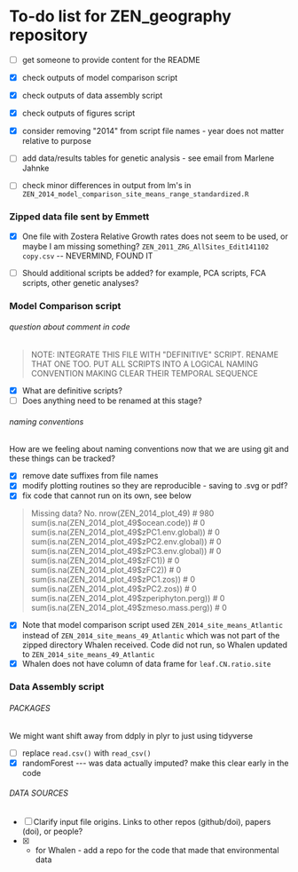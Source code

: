 # To-do list for ZEN_geography repository

- [ ] get someone to provide content for the README
- [X] check outputs of model comparison script
- [X] check outputs of data assembly script
- [X] check outputs of figures script
- [X] consider removing "2014" from script file names - year does not matter relative to purpose
- [ ] add data/results tables for genetic analysis - see email from Marlene Jahnke
- [ ] check minor differences in output from lm's in `ZEN_2014_model_comparison_site_means_range_standardized.R`


### Zipped data file sent by Emmett
- [X] One file with Zostera Relative Growth rates does not seem to be used, or maybe I am missing something?  `ZEN_2011_ZRG_AllSites_Edit141102 copy.csv` -- NEVERMIND, FOUND IT
- [ ] Should additional scripts be added? for example, PCA scripts, FCA scripts, other genetic analyses?



### Model Comparison script
###### question about comment in code
> NOTE: INTEGRATE THIS FILE WITH "DEFINITIVE" SCRIPT. RENAME THAT ONE TOO.
 PUT ALL SCRIPTS INTO A LOGICAL NAMING CONVENTION MAKING CLEAR THEIR TEMPORAL SEQUENCE

- [X] What are definitive scripts? 
- [ ] Does anything need to be renamed at this stage?
###### naming conventions
How are we feeling about naming conventions now that we are using git and these things can be tracked?
- [X] remove date suffixes from file names
- [X] modify plotting routines so they are reproducible - saving to .svg or pdf?
- [X] fix code that cannot run on its own, see below
> Missing data? No.
nrow(ZEN_2014_plot_49) # 980
sum(is.na(ZEN_2014_plot_49$ocean.code)) # 0
sum(is.na(ZEN_2014_plot_49$zPC1.env.global)) # 0
sum(is.na(ZEN_2014_plot_49$zPC2.env.global)) # 0
sum(is.na(ZEN_2014_plot_49$zPC3.env.global)) # 0
sum(is.na(ZEN_2014_plot_49$zFC1)) # 0
sum(is.na(ZEN_2014_plot_49$zFC2)) # 0
sum(is.na(ZEN_2014_plot_49$zPC1.zos)) # 0
sum(is.na(ZEN_2014_plot_49$zPC2.zos)) # 0
sum(is.na(ZEN_2014_plot_49$zperiphyton.perg)) # 0
sum(is.na(ZEN_2014_plot_49$zmeso.mass.perg)) # 0

- [X] Note that model comparison script used `ZEN_2014_site_means_Atlantic` instead of `ZEN_2014_site_means_49_Atlantic` which was not part of the zipped directory Whalen received. Code did not run, so Whalen updated to `ZEN_2014_site_means_49_Atlantic`
- [X] Whalen does not have column of data frame for `leaf.CN.ratio.site`

### Data Assembly script
###### PACKAGES
We might want shift away from ddply in plyr to just using tidyverse
- [ ] replace `read.csv()` with `read_csv()`
- [X] randomForest --- was data actually imputed? make this clear early in the code

###### DATA SOURCES
- [ ] Clarify input file origins. Links to other repos (github/doi), papers (doi), or people?
- [X] * for Whalen - add a repo for the code that made that environmental data

